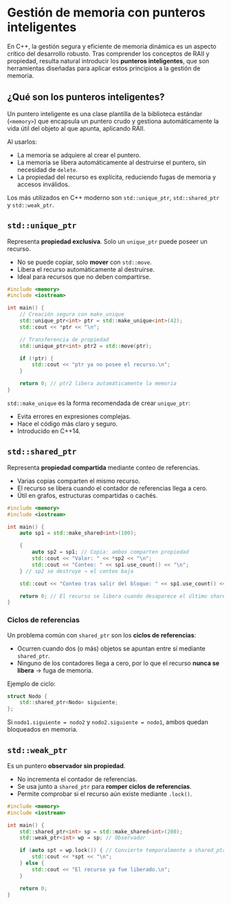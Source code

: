 # Gestión de memoria con punteros inteligentes

En C++, la gestión segura y eficiente de memoria dinámica es un aspecto crítico del desarrollo robusto. Tras comprender los conceptos de RAII y propiedad, resulta natural introducir los **punteros inteligentes**, que son herramientas diseñadas para aplicar estos principios a la gestión de memoria.

## ¿Qué son los punteros inteligentes?

Un puntero inteligente es una clase plantilla de la biblioteca estándar (`<memory>`) que encapsula un puntero crudo y gestiona automáticamente la vida útil del objeto al que apunta, aplicando RAII.

Al usarlos:

* La memoria se adquiere al crear el puntero.
* La memoria se libera automáticamente al destruirse el puntero, sin necesidad de `delete`.
* La propiedad del recurso es explícita, reduciendo fugas de memoria y accesos inválidos.

Los más utilizados en C++ moderno son `std::unique_ptr`, `std::shared_ptr` y `std::weak_ptr`.


## `std::unique_ptr`

Representa **propiedad exclusiva**. Solo un `unique_ptr` puede poseer un recurso.

* No se puede copiar, solo **mover** con `std::move`.
* Libera el recurso automáticamente al destruirse.
* Ideal para recursos que no deben compartirse.

```cpp
#include <memory>
#include <iostream>

int main() {
    // Creación segura con make_unique
    std::unique_ptr<int> ptr = std::make_unique<int>(42);
    std::cout << *ptr << "\n";

    // Transferencia de propiedad
    std::unique_ptr<int> ptr2 = std::move(ptr);

    if (!ptr) {
        std::cout << "ptr ya no posee el recurso.\n";
    }

    return 0; // ptr2 libera automáticamente la memoria
}
```

`std::make_unique` es la forma recomendada de crear `unique_ptr`:

* Evita errores en expresiones complejas.
* Hace el código más claro y seguro.
* Introducido en C++14.


## `std::shared_ptr`

Representa **propiedad compartida** mediante conteo de referencias.

* Varias copias comparten el mismo recurso.
* El recurso se libera cuando el contador de referencias llega a cero.
* Útil en grafos, estructuras compartidas o cachés.

```cpp
#include <memory>
#include <iostream>

int main() {
    auto sp1 = std::make_shared<int>(100);

    {
        auto sp2 = sp1; // Copia: ambos comparten propiedad
        std::cout << "Valor: " << *sp2 << "\n";
        std::cout << "Conteo: " << sp1.use_count() << "\n";
    } // sp2 se destruye → el conteo baja

    std::cout << "Conteo tras salir del bloque: " << sp1.use_count() << "\n";

    return 0; // El recurso se libera cuando desaparece el último shared_ptr
}
```

### Ciclos de referencias

Un problema común con `shared_ptr` son los **ciclos de referencias**:

* Ocurren cuando dos (o más) objetos se apuntan entre sí mediante `shared_ptr`.
* Ninguno de los contadores llega a cero, por lo que el recurso **nunca se libera** → fuga de memoria.

Ejemplo de ciclo:

```cpp
struct Nodo {
    std::shared_ptr<Nodo> siguiente;
};
```

Si `nodo1.siguiente = nodo2` y `nodo2.siguiente = nodo1`, ambos quedan bloqueados en memoria.


## `std::weak_ptr`

Es un puntero **observador sin propiedad**.

* No incrementa el contador de referencias.
* Se usa junto a `shared_ptr` para **romper ciclos de referencias**.
* Permite comprobar si el recurso aún existe mediante `.lock()`.

```cpp
#include <memory>
#include <iostream>

int main() {
    std::shared_ptr<int> sp = std::make_shared<int>(200);
    std::weak_ptr<int> wp = sp; // Observador

    if (auto spt = wp.lock()) { // Convierte temporalmente a shared_ptr
        std::cout << *spt << "\n";
    } else {
        std::cout << "El recurso ya fue liberado.\n";
    }

    return 0;
}
```
